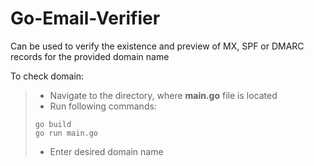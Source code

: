 # Go-Email-Verifier

Can be used to verify the existence and preview of MX, SPF or DMARC records for the provided domain name

To check domain: 
> - Navigate to the directory, where **main.go** file is located
> - Run following commands:
> ```
> go build
> go run main.go
> ```
> - Enter desired domain name
